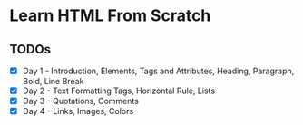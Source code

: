 # Learn HTML From Scratch

## TODOs

* [x] Day 1 - Introduction, Elements, Tags and Attributes, Heading, Paragraph, Bold, Line Break
* [x] Day 2 - Text Formatting Tags, Horizontal Rule, Lists
* [x] Day 3 - Quotations, Comments
* [x] Day 4 - Links, Images, Colors